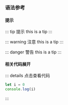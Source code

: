 ### 语法参考


#### 提示
::: tip 提示
this is a tip
:::

::: warning 注意
this is a tip
:::

::: danger 警告
this is a tip
:::


#### 相关代码展开
::: details 点击查看代码
```js
let i = 0
console.log(i)
```
::: 


